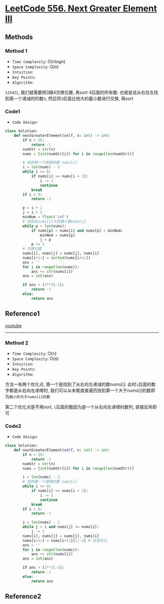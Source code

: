 # [LeetCode 556. Next Greater Element III](https://leetcode-cn.com/problems/next-greater-element-iii/)

## Methods

### Method 1

* `Time Complexity`: O(nlogn)
* `Space Complexity`: O(n)
* `Intuition`:
* `Key Points`:
* `Algorithm`:

`123421`, 我们就需要把3跟4交换位置, 再sort 4后面的所有数. 也就是说从右往左找到第一个递减的的数`3`, 然后将`3`后面比他大的最小数进行交换, 再sort

### Code1

* `Code Design`:

```python
class Solution:
    def nextGreaterElement(self, n: int) -> int:
        if n < 10:
            return -1
        numStr = str(n)
        nums = [int(numStr[i]) for i in range(len(numStr))]

        # 找到第一个递降的数 nums[i]
        i = len(nums) - 2
        while i >= 0:
            if nums[i] >= nums[i + 1]:
                i -= 1
                continue
            break
        if i < 0:
            return -1

        p = i + 1
        j = i + 1
        minNum = float('inf')
        # 找到比nums[i]大的最小数nums[j]
        while p < len(nums):
            if nums[p] > nums[i] and nums[p] < minNum:
                minNum = nums[p]
                j = p
            p += 1
        # 交换位置
        nums[i], nums[j] = nums[j], nums[i]
        nums[i+1:] = sorted(nums[i+1:])
        ans = ''
        for i in range(len(nums)):
            ans += str(nums[i])
        ans = int(ans)

        if ans > (2**31-1):
            return -1
        else:
            return ans

```

## Reference1

[youtube](https://www.youtube.com/watch?v=OKNpknDO86U&t=620s)

----------------------

### Method 2

* `Time Complexity`: O(n)
* `Space Complexity`: O(n)
* `Intuition`:
* `Key Points`:
* `Algorithm`:

方法一有两个优化点, 第一个是找到了从右向左递减的数nums[i]. 此时`i`后面的数字都是从右向左递增的, 我们可以从末尾直接遍历找到第一个大于nums[i]的数即为`最小的大于nums[i]的数`

第二个优化点是不用sort, `i`后面的数因为是一个从右向左递增的数列, 直接反转即可

### Code2

* `Code Design`:

```python
class Solution:
    def nextGreaterElement(self, n: int) -> int:
        if n < 10:
            return -1
        numStr = str(n)
        nums = [int(numStr[i]) for i in range(len(numStr))]

        i = len(nums) - 2
        # 找到第一个递降的数 nums[i]
        while i >= 0:
            if nums[i] >= nums[i + 1]:
                i -= 1
                continue
            break
        if i < 0:
            return -1

        j = len(nums) - 1
        while j > i and nums[j] <= nums[i]:
            j -= 1
        nums[i], nums[j] = nums[j], nums[i]
        nums[i+1:] = nums[i+1:][::-1] # 这里优化
        ans = ''
        for i in range(len(nums)):
            ans += str(nums[i])
        ans = int(ans)

        if ans > (2**31-1):
            return -1
        else:
            return ans


```

## Reference2
